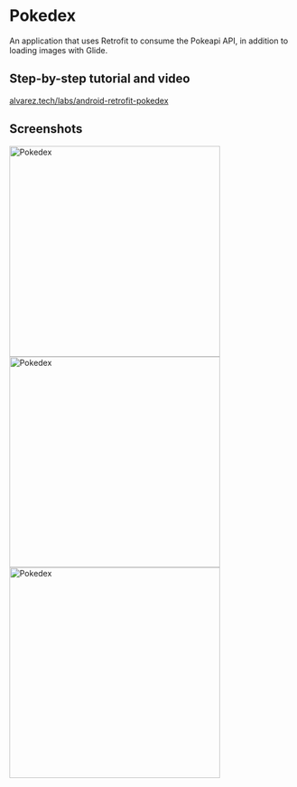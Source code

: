 # Pokedex

An application that uses Retrofit to consume the Pokeapi API, in addition to loading images with Glide.

## Step-by-step tutorial and video

[alvarez.tech/labs/android-retrofit-pokedex](https://alvarez.tech/labs/android-retrofit-pokedex)

## Screenshots

<img width="373" alt="Pokedex" src="https://cloud.githubusercontent.com/assets/1444991/26534839/21df4744-43f6-11e7-82df-609a2163d050.png">
<img width="373" alt="Pokedex" src="https://cloud.githubusercontent.com/assets/1444991/26534840/21e08136-43f6-11e7-910d-a17f3c9242ba.png">
<img width="373" alt="Pokedex" src="https://cloud.githubusercontent.com/assets/1444991/26534838/21d96cde-43f6-11e7-8667-08433c4a126f.png">
